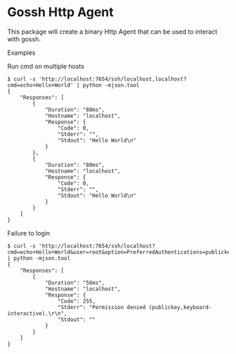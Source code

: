 Gossh Http Agent
================

This package will create a binary Http Agent that can be used to interact with gossh.

Examples

Run cmd on multiple hosts
```
$ curl -s 'http://localhost:7654/ssh/localhost,localhost?cmd=echo+Hello+World' | python -mjson.tool
{
    "Responses": [
        {
            "Duration": "88ms", 
            "Hostname": "localhost", 
            "Response": {
                "Code": 0, 
                "Stderr": "", 
                "Stdout": "Hello World\n"
            }
        }, 
        {
            "Duration": "88ms", 
            "Hostname": "localhost", 
            "Response": {
                "Code": 0, 
                "Stderr": "", 
                "Stdout": "Hello World\n"
            }
        }
    ]
}

```

Failure to login
```
$ curl -s 'http://localhost:7654/ssh/localhost?cmd=echo+Hello+World&user=root&option=PreferredAuthentications=publickey' | python -mjson.tool
{
    "Responses": [
        {
            "Duration": "56ms", 
            "Hostname": "localhost", 
            "Response": {
                "Code": 255, 
                "Stderr": "Permission denied (publickey,keyboard-interactive).\r\n", 
                "Stdout": ""
            }
        }
    ]
}

```
